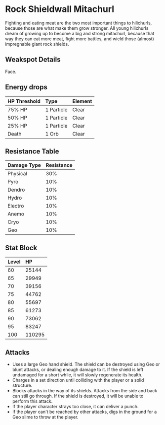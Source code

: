 # Rock Shieldwall Mitachurl

Fighting and eating meat are the two most important things to hilichurls, because those are what make them grow stronger. All young hilichurls dream of growing up to become a big and strong mitachurl, because that way they can eat more meat, fight more battles, and wield those (almost) impregnable giant rock shields.

## Weakspot Details

Face.

## Energy drops

| HP Threshold | Type       | Element |
| :----------- | :--------- | :------ |
| 75% HP       | 1 Particle | Clear  |
| 50% HP       | 1 Particle | Clear  |
| 25% HP       | 1 Particle | Clear  |
| Death        | 1 Orb      | Clear  |

## Resistance Table

| Damage Type | Resistance |
| :---------- | :--------- |
| Physical    | 30%        |
| Pyro        | 10%        |
| Dendro      | 10%        |
| Hydro       | 10%        |
| Electro     | 10%        |
| Anemo       | 10%        |
| Cryo        | 10%        |
| Geo         | 10%        |

## Stat Block

| Level | HP     |
| :---- | :----- |
| 60    | 25144  |
| 65    | 29949  |
| 70    | 39156  |
| 75    | 44762  |
| 80    | 55697  |
| 85    | 61273  |
| 90    | 73062  |
| 95    | 83247  |
| 100   | 110295 |

## Attacks

* Uses a large Geo hand shield. The shield can be destroyed using Geo or blunt attacks, or dealing enough damage to it. If the shield is left undamaged for a short while, it will slowly regenerate its health.
* Charges in a set direction until colliding with the player or a solid structure.
* Blocks attacks in the way of its shields. Attacks from the side and back can still go through. If the shield is destroyed, it will be unable to perform this attack.
* If the player character strays too close, it can deliver a punch.
* If the player can't be reached by other attacks, digs in the ground for a Geo slime to throw at the player.